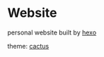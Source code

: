 # Website
personal website built by [hexo](https://hexo.io/)

theme: [cactus](https://github.com/probberechts/hexo-theme-cactus)